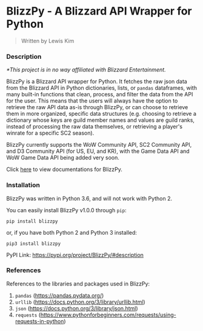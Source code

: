 # BlizzPy - A Blizzard API Wrapper for Python
> Written by Lewis Kim

### Description

_*This project is in no way affiliated with Blizzard Entertainment._

BlizzPy is a Blizzard API wrapper for Python. It fetches the raw json data from the Blizzard API in Python dictionaries, lists, or ``pandas`` dataframes, with many built-in functions that clean, process, and filter the data from the API for the user. This means that the users will always have the option to retrieve the raw API data as-is through BlizzPy, or can choose to retrieve them in more organized, specific data structures (e.g. choosing to retrieve a dictionary whose keys are guild member names and values are guild ranks, instead of processing the raw data themselves, or retrieving a player's winrate for a specific SC2 season).

BlizzPy currently supports the WoW Community API, SC2 Community API, and D3 Community API (for US, EU, and KR), with the Game Data API and WoW Game Data API being added very soon.

Click [here](https://github.com/lounotlew/BlizzPy/tree/master/docs) to view documentations for BlizzPy.

### Installation

BlizzPy was written in Python 3.6, and will not work with Python 2.

You can easily install BlizzPy v1.0.0 through ``pip``:

``pip install blizzpy``

or, if you have both Python 2 and Python 3 installed:

``pip3 install blizzpy``

PyPI Link: https://pypi.org/project/BlizzPy/#description

### References

References to the libraries and packages used in BlizzPy:

1) ``pandas`` (https://pandas.pydata.org/)
2) ``urllib`` (https://docs.python.org/3/library/urllib.html)
3) ``json`` (https://docs.python.org/3/library/json.html)
4) ``requests`` (https://www.pythonforbeginners.com/requests/using-requests-in-python)

